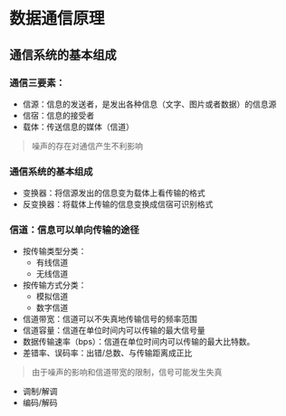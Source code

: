 # 数据通信原理

## 通信系统的基本组成
### 通信三要素：
- 信源：信息的发送者，是发出各种信息（文字、图片或者数据）的信息源
- 信宿：信息的接受者
- 载体：传送信息的媒体（信道）
> 噪声的存在对通信产生不利影响

### 通信系统的基本组成
- 变换器：将信源发出的信息变为载体上看传输的格式
- 反变换器：将载体上传输的信息变换成信宿可识别格式

### 信道：信息可以单向传输的途径
- 按传输类型分类：
    - 有线信道
    - 无线信道
- 按传输方式分类：
    - 模拟信道
    - 数字信道
- 信道带宽：信道可以不失真地传输信号的频率范围
- 信道容量：信道在单位时间内可以传输的最大信号量
- 数据传输速率（bps）：信道在单位时间内可以传输的最大比特数。
- 差错率、误码率：出错/总数、与传输距离成正比
> 由于噪声的影响和信道带宽的限制，信号可能发生失真
- 调制/解调
- 编码/解码